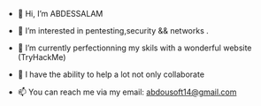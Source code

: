 - 👋 Hi, I’m  ABDESSALAM

- 👀 I’m interested in pentesting,security && networks .

- 🌱 I’m currently perfectionning my skils with a wonderful website (TryHackMe)

- 💞️ I have the ability to help a lot not only collaborate

- 📫 You can reach me via my email: abdousoft14@gmail.com

<!---
abdessalam14/abdessalam14 is a ✨ special ✨ repository because its `README.md` (this file) appears on your GitHub profile.
You can click the Preview link to take a look at your changes.
--->
